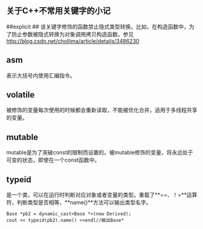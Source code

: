 ## 关于C++不常用关键字的小记 ##
##explicit ##
该关键字修饰的函数禁止隐式类型转换。比如，在构造函数中，为了防止参数被隐式转换为对象调用拷贝构造函数。参见  http://blog.csdn.net/chollima/article/details/3486230

## asm ##
表示大括号内使用汇编指令。
## volatile ##
被修饰的变量每次使用的时候都会重新读取，不能被优化合并，适用于多线程共享的变量。

## mutable ##

mutable是为了突破const的限制而设置的。被mutable修饰的变量，将永远处于可变的状态，即使在一个const函数中。

## typeid ##
是一个类，可以在运行时判断对应对象或者变量的类型。重载了**==、！=**运算符，判断类型是否相等，**name()**方法可以输出类型名字。   

    Base *pb2 = dynamic_cast<Base *>(new Derived);
    cout << typeid(pb2).name() <<endl//输出Base*